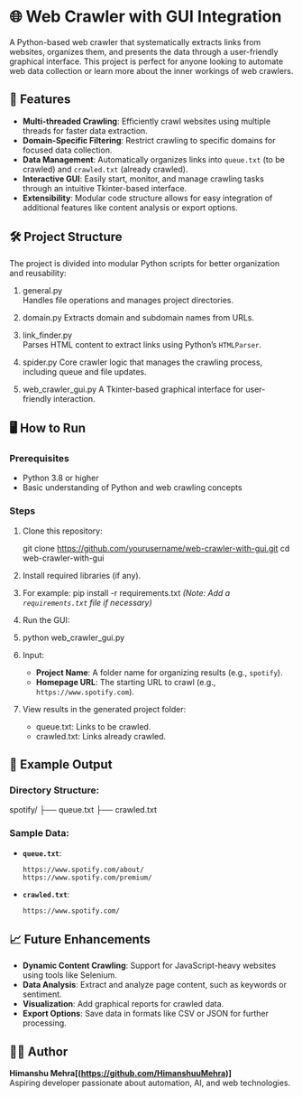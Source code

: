 # 🌐 Web Crawler with GUI Integration

A Python-based web crawler that systematically extracts links from websites, organizes them, and presents the data through a user-friendly graphical interface. This project is perfect for anyone looking to automate web data collection or learn more about the inner workings of web crawlers.


## 🚀 Features

- **Multi-threaded Crawling**: Efficiently crawl websites using multiple threads for faster data extraction.  
- **Domain-Specific Filtering**: Restrict crawling to specific domains for focused data collection.  
- **Data Management**: Automatically organizes links into `queue.txt` (to be crawled) and `crawled.txt` (already crawled).  
- **Interactive GUI**: Easily start, monitor, and manage crawling tasks through an intuitive Tkinter-based interface.  
- **Extensibility**: Modular code structure allows for easy integration of additional features like content analysis or export options.


## 🛠️ Project Structure

The project is divided into modular Python scripts for better organization and reusability:

1. general.py  
   Handles file operations and manages project directories.

2. domain.py 
   Extracts domain and subdomain names from URLs.

3. link_finder.py  
   Parses HTML content to extract links using Python’s `HTMLParser`.

4. spider.py 
   Core crawler logic that manages the crawling process, including queue and file updates.

5. web_crawler_gui.py
   A Tkinter-based graphical interface for user-friendly interaction.


## 🖥️ How to Run

### **Prerequisites**
- Python 3.8 or higher
- Basic understanding of Python and web crawling concepts

### **Steps**
1. Clone this repository:
   
   git clone https://github.com/yourusername/web-crawler-with-gui.git
   cd web-crawler-with-gui
   
2. Install required libraries (if any).
3.   
   For example:
   pip install -r requirements.txt
   *(Note: Add a `requirements.txt` file if necessary)*

4. Run the GUI:
5. 
   python web_crawler_gui.py

6. Input:
   - **Project Name**: A folder name for organizing results (e.g., `spotify`).
   - **Homepage URL**: The starting URL to crawl (e.g., `https://www.spotify.com`).

7. View results in the generated project folder:
   - queue.txt: Links to be crawled.
   - crawled.txt: Links already crawled.



## 📂 Example Output

### Directory Structure:

spotify/
├── queue.txt
├── crawled.txt


### Sample Data:
- **`queue.txt`**:
  ```
  https://www.spotify.com/about/
  https://www.spotify.com/premium/
  ```
- **`crawled.txt`**:
  ```
  https://www.spotify.com/
  ```

## 📈 Future Enhancements

- **Dynamic Content Crawling**: Support for JavaScript-heavy websites using tools like Selenium.  
- **Data Analysis**: Extract and analyze page content, such as keywords or sentiment.  
- **Visualization**: Add graphical reports for crawled data.  
- **Export Options**: Save data in formats like CSV or JSON for further processing.


## 🙋‍♂️ Author

**Himanshu Mehra[(https://github.com/HimanshuuMehra)]**  
Aspiring developer passionate about automation, AI, and web technologies.


